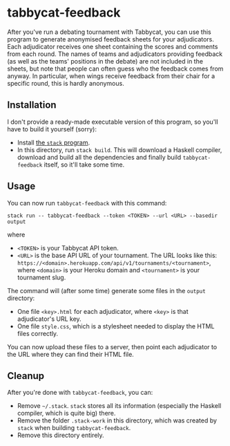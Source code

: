 # tabbycat-feedback

After you've run a debating tournament with Tabbycat, you can use this program
to generate anonymised feedback sheets for your adjudicators. Each adjudicator
receives one sheet containing the scores and comments from each round. The
names of teams and adjudicators providing feedback (as well as the teams'
positions in the debate) are not included in the sheets, but note that people
can often guess who the feedback comes from anyway. In particular, when wings
receive feedback from their chair for a specific round, this is hardly
anonymous.

## Installation

I don't provide a ready-made executable version of this program, so you'll have
to build it yourself (sorry):

- Install [the `stack` program](https://haskellstack.org).
- In this directory, run `stack build`. This will download a Haskell compiler,
  download and build all the dependencies and finally build `tabbycat-feedback`
  itself, so it'll take some time.

## Usage

You can now run `tabbycat-feedback` with this command:

```text
stack run -- tabbycat-feedback --token <TOKEN> --url <URL> --basedir output
```

where

- `<TOKEN>` is your Tabbycat API token.
- `<URL>` is the base API URL of your tournament. The URL looks like this:
  `https://<domain>.herokuapp.com/api/v1/tournaments/<tournament>`, where
  `<domain>` is your Heroku domain and `<tournament>` is your tournament slug.

The command will (after some time) generate some files in the `output`
directory:

- One file `<key>.html` for each adjudicator, where `<key>` is that
  adjudicator's URL key.
- One file `style.css`, which is a stylesheet needed to display the HTML files
  correctly.

You can now upload these files to a server, then point each adjudicator to
the URL where they can find their HTML file.

## Cleanup

After you're done with `tabbycat-feedback`, you can:

- Remove `~/.stack`. `stack` stores all its information (especially the Haskell
  compiler, which is quite big) there.
- Remove the folder `.stack-work` in this directory, which was created by
  `stack` when building `tabbycat-feedback`.
- Remove this directory entirely.

